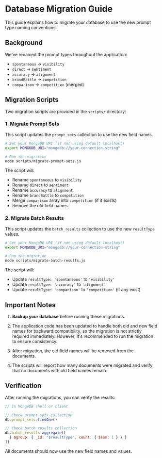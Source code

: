 # Database Migration Guide

This guide explains how to migrate your database to use the new prompt type naming conventions.

## Background

We've renamed the prompt types throughout the application:
- `spontaneous` → `visibility`
- `direct` → `sentiment`
- `accuracy` → `alignment`
- `brandBattle` → `competition`
- `comparison` → `competition` (merged)

## Migration Scripts

Two migration scripts are provided in the `scripts/` directory:

### 1. Migrate Prompt Sets

This script updates the `prompt_sets` collection to use the new field names.

```bash
# Set your MongoDB URI (if not using default localhost)
export MONGODB_URI="mongodb://your-connection-string"

# Run the migration
node scripts/migrate-prompt-sets.js
```

The script will:
- Rename `spontaneous` to `visibility`
- Rename `direct` to `sentiment`
- Rename `accuracy` to `alignment`
- Rename `brandBattle` to `competition`
- Merge `comparison` array into `competition` (if it exists)
- Remove the old field names

### 2. Migrate Batch Results

This script updates the `batch_results` collection to use the new `resultType` values.

```bash
# Set your MongoDB URI (if not using default localhost)
export MONGODB_URI="mongodb://your-connection-string"

# Run the migration
node scripts/migrate-batch-results.js
```

The script will:
- Update `resultType: 'spontaneous'` to `'visibility'`
- Update `resultType: 'accuracy'` to `'alignment'`
- Update `resultType: 'comparison'` to `'competition'` (if any exist)

## Important Notes

1. **Backup your database** before running these migrations.

2. The application code has been updated to handle both old and new field names for backward compatibility, so the migration is not strictly required immediately. However, it's recommended to run the migration to ensure consistency.

3. After migration, the old field names will be removed from the documents.

4. The scripts will report how many documents were migrated and verify that no documents with old field names remain.

## Verification

After running the migrations, you can verify the results:

```javascript
// In MongoDB shell or client

// Check prompt_sets collection
db.prompt_sets.findOne()

// Check batch_results collection
db.batch_results.aggregate([
  { $group: { _id: "$resultType", count: { $sum: 1 } } }
])
```

All documents should now use the new field names and values.